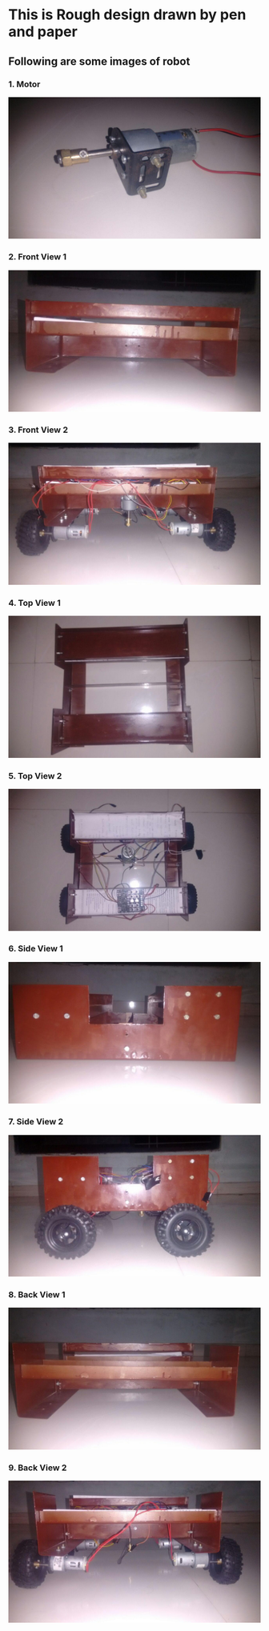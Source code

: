 # This is Rough design drawn by pen and paper

## Following are some images of robot

### 1. Motor

<img src=Images/Motor1.jpg>

### 2. Front View 1

<img src=Images/fv2.jpg>

### 3. Front View 2

<img src=Images/fv4.jpg>

### 4. Top View 1

<img src=Images/tv1.jpg>

### 5. Top View 2

<img src=Images/tv2.jpg>

### 6. Side View 1

<img src=Images/SV1.jpg>

### 7. Side View 2

<img src=Images/sv4.jpg>

### 8. Back View 1

<img src=Images/bv2.jpg>

### 9. Back View 2

<img src=Images/BV1.jpg>

